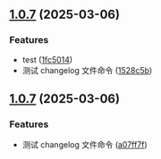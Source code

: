 ## [1.0.7](https://github.com/jeff-jayden/open-design/compare/v1.0.6...v1.0.7) (2025-03-06)


### Features

* test ([1fc5014](https://github.com/jeff-jayden/open-design/commit/1fc50144d535585b51966b519a813419d37aae81))
* 测试 changelog 文件命令 ([1528c5b](https://github.com/jeff-jayden/open-design/commit/1528c5bb8f55af03e480d41be302fc9b9b2bcb18))



## [1.0.7](https://github.com/jeff-jayden/open-design/compare/v1.0.6...v1.0.7) (2025-03-06)


### Features

* 测试 changelog 文件命令 ([a07ff7f](https://github.com/jeff-jayden/open-design/commit/a07ff7f174e9bcce92ab1c2c289a350408ec32db))



